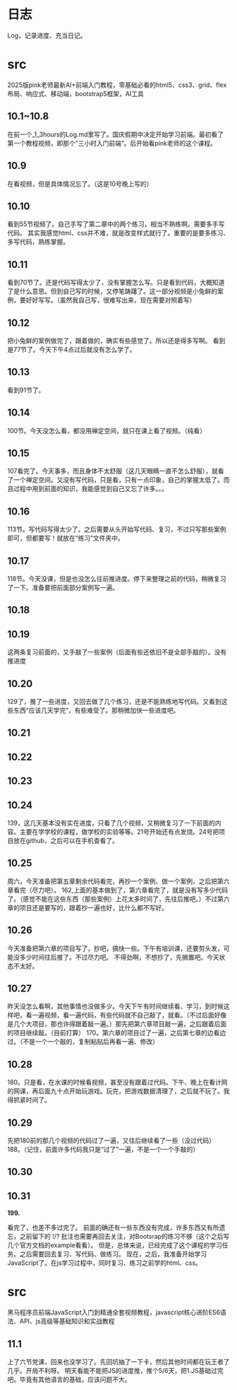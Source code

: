# 日志
Log，记录进度、充当日记。


# src
2025版pink老师最新AI+前端入门教程，零基础必看的html5、css3、grid、flex布局、响应式、移动端，bootstrap5框架，AI工具

## 10.1~10.8
在前一个_1_3hours的Log.md里写了。国庆假期中决定开始学习前端。最初看了第一个教程视频，即那个“三小时入门前端”。后开始看pink老师的这个课程。
## 10.9
在看视频，但是具体情况忘了。（这是10号晚上写的）
## 10.10
看到55节视频了。自己手写了第二章中的两个练习，相当不熟练啊。需要多手写代码。
其实我感觉html、css并不难，就是改变样式就行了。重要的是要多练习、多写代码，熟练掌握。
## 10.11
看到70节了。还是代码写得太少了，没有掌握怎么写。只是看到代码，大概知道了是什么意思。但到自己写的时候，又停笔踌躇了。这一部分视频是小兔鲜的案例，要好好写写。（虽然我自己写，很难写出来，现在需要对照着写）
## 10.12
把小兔鲜的案例做完了，跟着做的，确实有些感觉了。所以还是得多写啊。
看到是77节了。今天下午4点过后就没有怎么学了。
## 10.13
看到91节了。
## 10.14
100节。今天没怎么看，都没用禅定空间，就只在课上看了视频。（纯看）
## 10.15
107看完了。今天事多，而且身体不太舒服（这几天眼睛一直不怎么舒服），就看了一个禅定空间。又没有写代码，只是看，只有一点印象，自己的掌握太低了。而且过程中用到前面的知识，我能感觉到自己又忘了许多。。。
## 10.16
113节。写代码写得太少了。之后需要从头开始写代码、复习，不过只写那些案例即可，但都要写！就放在“练习”文件夹中。
## 10.17
118节。今天没课，但是也没怎么往前推进度。停下来整理之前的代码，稍微复习了一下。准备要把前面部分案例写一遍。
## 10.18
## 10.19
这两条复习前面的，又手敲了一些案例（后面有些还依旧不是全部手敲的）。没有推进度
## 10.20
129了，推了一些进度，又回去做了几个练习，还是不能熟练地写代码。又看到这些东西“应该几天学完”，有些难受了。那稍微加快一些进度吧。
## 10.21
## 10.22
## 10.23
## 10.24
139，这几天基本没有实在进度，只看了几个视频，又稍微复习了一下前面的内容。主要在学学校的课程，做学校的实验等等。21号开始还有点发烧。24号把项目放在github，之后可以在手机查看了。
## 10.25
周六，今天准备把第五章剩余代码看完，再抄一个案例、做一个案例，之后把第六章看完（尽力吧）。
162,上面的基本做到了，第六章看完了，就是没有写多少代码了。（感觉不能在这些东西（那些案例）上花太多时间了，先往后推吧。）不过第六章的项目还是要写的，跟着抄一遍也好，比什么都不写好。
## 10.26
今天准备把第六章的项目写了，抄吧，搞快一些。下午有培训课，还要剪头发，可能没多少时间往后推了。不过尽力吧。
不得劲啊，不想抄了，先搁置吧。今天状态不太好。
## 10.27
昨天没怎么看啊，其他事情也没做多少。今天下午有时间继续看、学习，到时候这样吧，看一遍视频，看一遍代码，有些代码就不自己敲了，就看。（不过后面好像是几个大项目，那也许得跟着敲一遍。）那先把第六章项目敲一遍，之后跟着后面的项目继续敲。（目前打算）
170。第六章的项目过了一遍，之后第七章的边看边过。（不是一个一个敲的，复制粘贴后再看一遍、修改）
## 10.28
180。只是看，在水课的时候看视频，甚至没有跟着过代码。下午、晚上在看计网的网课，再后面九十点开始玩游戏。玩完，把游戏数据清理了，之后就不玩了。我得抓紧时间了。
## 10.29
先把180前的那几个视频的代码过了一遍，又往后继续看了一些（没过代码）
188。（记住，前面许多代码我只是“过了”一遍，不是一个一个手敲的）
## 10.30
## 10.31

**199.**

看完了，也差不多过完了。
前面的确还有一些东西没有完成，许多东西又有所遗忘，之前留下的 !/? 批注也需要再回去关注，对Bootsrap的练习不够（这个之后写几个官方文档的example看看）。
但是，总体来说，已经完成了这个课程的学习任务。之后需要回去复习、写代码、做练习。
现在，之后，我准备开始学习JavaScript了。在js学习过程中，同时复习、练习之前学的html、css。



# src
黑马程序员前端JavaScript入门到精通全套视频教程，javascript核心进阶ES6语法、API、js高级等基础知识和实战教程
## 11.1
上了六节党课，回来也没学习了。先回坑抽了一下卡，然后其他时间都在玩王者了几乎。开局不利呀。
明天看能不能把JS的进度推，推个5/6天，把1.JS基础过完吧。毕竟有其他语言的基础，应该问题不大。